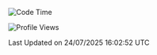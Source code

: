 <!--START_SECTION:waka-->
![Code Time](http://img.shields.io/badge/Code%20Time-3%2C050%20hrs%2058%20mins-blue)

![Profile Views](http://img.shields.io/badge/Profile%20Views-0-blue)


 Last Updated on 24/07/2025 16:02:52 UTC
<!--END_SECTION:waka-->